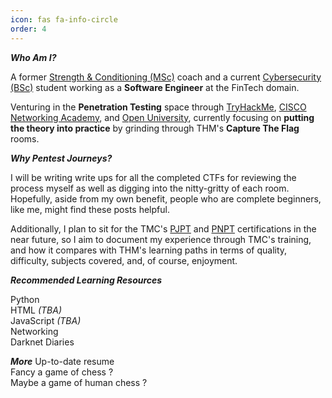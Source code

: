 ```yaml
---
icon: fas fa-info-circle
order: 4
---
```

 <script src="https://tryhackme.com/badge/2134791"></script>

***Who Am I?***

A former [Strength & Conditioning (MSc)](https://scholar.google.com/citations?user=NEcbEUYAAAAJ&hl=en) coach and a current [Cybersecurity (BSc)](https://www.open.ac.uk/courses/computing-it/degrees/bsc-cyber-security-r60) student working as a **Software Engineer** at the FinTech domain.

Venturing in the **Penetration Testing** space through [TryHackMe](https://tryhackme.com/), [CISCO Networking Academy](https://www.netacad.com/), and [Open University](https://www.open.ac.uk/), currently focusing on **putting the theory into practice** by grinding through THM's **Capture The Flag** rooms. 

***Why Pentest Journeys?***

I will be writing write ups for all the completed CTFs for reviewing the process myself as well as digging into the nitty-gritty of each room. Hopefully, aside from my own benefit, people who are complete beginners, like me, might find these posts helpful.

Additionally, I plan to sit for the TMC's [PJPT](https://certifications.tcm-sec.com/pjpt/) and [PNPT](https://certifications.tcm-sec.com/pnpt/) certifications in the near future, so I aim to document my experience through TMC's training, and how it compares with THM's learning paths in terms of quality, difficulty, subjects covered, and, of course, enjoyment.

***Recommended Learning Resources***

Python [<i class="fa-brands fa-python"></i>](https://nostarch.com/python-crash-course-3rd-edition)  
HTML <i class="fa-brands fa-html5"></i> *(TBA)*  
JavaScript <i class="fa-brands fa-js"></i> *(TBA)*  
Networking [<i class="fa-solid fa-network-wired"></i>](https://skillsforall.com/career-path/cybersecurity?courseLang=en-US)  
Darknet Diaries [<i class="fa-solid fa-headphones"></i>](https://darknetdiaries.com/)  

***More***
Up-to-date resume [<i class="fa-solid fa-file"></i>](https://drive.google.com/file/d/10_o6X0mdp6ivJW7FZl-7LnuP01U0OtPI/view?usp=sharing)   
Fancy a game of chess [<i class="fa-solid fa-chess"></i>](https://www.chess.com/member/spaniasch) ?   
Maybe a game of human chess [<i class="fa-solid fa-user-ninja"></i>](https://smoothcomp.com/en/profile/101916) ?


